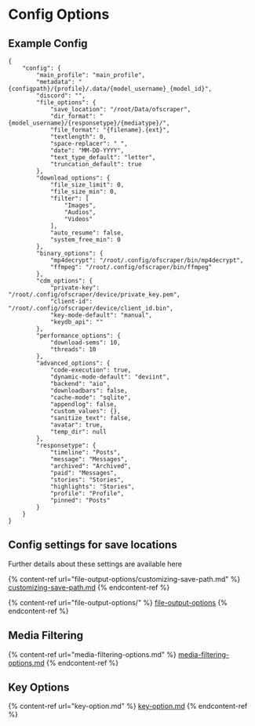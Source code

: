 # Config Options

## Example Config

```
{
    "config": {
        "main_profile": "main_profile",
        "metadata": "{configpath}/{profile}/.data/{model_username}_{model_id}",
        "discord": "",
        "file_options": {
            "save_location": "/root/Data/ofscraper",
            "dir_format": "{model_username}/{responsetype}/{mediatype}/",
            "file_format": "{filename}.{ext}",
            "textlength": 0,
            "space-replacer": " ",
            "date": "MM-DD-YYYY",
            "text_type_default": "letter",
            "truncation_default": true
        },
        "download_options": {
            "file_size_limit": 0,
            "file_size_min": 0,
            "filter": [
                "Images",
                "Audios",
                "Videos"
            ],
            "auto_resume": false,
            "system_free_min": 0
        },
        "binary_options": {
            "mp4decrypt": "/root/.config/ofscraper/bin/mp4decrypt",
            "ffmpeg": "/root/.config/ofscraper/bin/ffmpeg"
        },
        "cdm_options": {
            "private-key": "/root/.config/ofscraper/device/private_key.pem",
            "client-id": "/root/.config/ofscraper/device/client_id.bin",
            "key-mode-default": "manual",
            "keydb_api": ""
        },
        "performance_options": {
            "download-sems": 10,
            "threads": 10
        },
        "advanced_options": {
            "code-execution": true,
            "dynamic-mode-default": "deviint",
            "backend": "aio",
            "downloadbars": false,
            "cache-mode": "sqlite",
            "appendlog": false,
            "custom_values": {},
            "sanitize_text": false,
            "avatar": true,
            "temp_dir": null
        },
        "responsetype": {
            "timeline": "Posts",
            "message": "Messages",
            "archived": "Archived",
            "paid": "Messages",
            "stories": "Stories",
            "highlights": "Stories",
            "profile": "Profile",
            "pinned": "Posts"
        }
    }
}
```

###



## Config settings for save locations

Further details about these settings are available here

{% content-ref url="file-output-options/customizing-save-path.md" %}
[customizing-save-path.md](file-output-options/customizing-save-path.md)
{% endcontent-ref %}



{% content-ref url="file-output-options/" %}
[file-output-options](file-output-options/)
{% endcontent-ref %}

## Media Filtering



{% content-ref url="media-filtering-options.md" %}
[media-filtering-options.md](media-filtering-options.md)
{% endcontent-ref %}

## Key Options

{% content-ref url="key-option.md" %}
[key-option.md](key-option.md)
{% endcontent-ref %}
